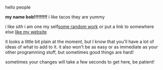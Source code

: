 hello people

**my name bob!!!!!!!!!**
i like tacos
they are yummy

i like *sith* i am one my self[some random  work](/images/sithlord.jpg) or put a link to somewhere else [like my website](https://gabrieldwyer.com)

it looks a little bit plain at the moment, but I know that you'll have a lot of ideas of what to add to it.
it also won't be as easy or as immediate as your other programming stuff, but sometimes good things are hard!

sometimes your changes will take a few seconds to get here, be patient!
